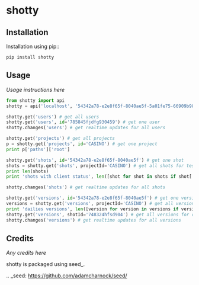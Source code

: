 shotty
===========================================================

Installation
------------

Installation using pip::

    pip install shotty

Usage
-----

*Usage instructions here*

```python
from shotty import api
shotty = api('localhost', '54342a78-e2e8f65f-8040ae5f-5a01fe75-66909b98')
```

```python
shotty.get('users') # get all users
shotty.get('users', id='785845fjdfg930459') # get one user
shotty.changes('users') # get realtime updates for all users
```

```python
shotty.get('projects') # get all projects
p = shotty.get('projects', id='CASINO') # get one project
print p['paths']['root']
```

```python
shotty.get('shots', id='54342a78-e2e8f65f-8040ae5f') # get one shot
shots = shotty.get('shots', projectId='CASINO') # get all shots for test project
print len(shots)
print 'shots with client status', len([shot for shot in shots if shot['status'] == 'client'])

shotty.changes('shots') # get realtime updates for all shots
```

```python
shotty.get('versions', id='54342a78-e2e8f65f-8040ae5f') # get one version
versions = shotty.get('versions', projectId='CASINO') # get all versions for test project
print 'dailies versions', len([version for version in versions if version['type'] == 'dailies'])
shotty.get('versions', shotId='748324hfsd904') # get all versions for one shot
shotty.changes('versions') # get realtime updates for all versions
```



Credits
-------

*Any credits here*

shotty is packaged using seed_.

.. _seed: https://github.com/adamcharnock/seed/

